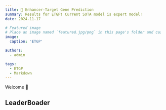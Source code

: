 ```yaml
---
title: 🎉 Enhancer-Target Gene Prediction
summary: Results for ETGP! Current SOTA model is expert model!
date: 2024-11-17

# Featured image
# Place an image named `featured.jpg/png` in this page's folder and customize its options here.
image:
  caption: 'ETGP'

authors:
  - admin

tags:
  - ETGP
  - Markdown
---
```


Welcome 👋

## LeaderBoader